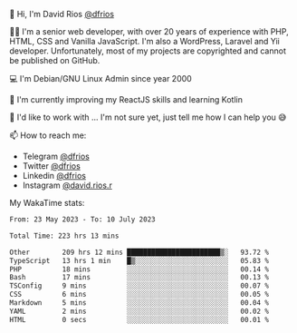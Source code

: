 👋 Hi, I'm David Rios [@dfrios](https://github.com/dfrios)

👨‍💻 I'm a senior web developer, with over 20 years of experience with PHP, HTML, CSS and Vanilla JavaScript. I'm also a WordPress, Laravel and Yii developer. Unfortunately, most of my projects are copyrighted and cannot be published on GitHub.

💻 I'm Debian/GNU Linux Admin since year 2000

🌱 I'm currently improving my ReactJS skills and learning Kotlin

💞️ I'd like to work with ... I'm not sure yet, just tell me how I can help you 😅


📫 How to reach me:
* Telegram [@dfrios](https://t.me/dfrios)
* Twitter [@dfrios](https://twitter.com/dfrios)
* Linkedin [@dfrios](https://linkedin.com/in/dfrios)
* Instagram [@david.rios.r](https://instagram.com/david.rios.r)



My WakaTime stats:
<!--START_SECTION:waka-->

```txt
From: 23 May 2023 - To: 10 July 2023

Total Time: 223 hrs 13 mins

Other        209 hrs 12 mins ███████████████████████▒░   93.72 %
TypeScript   13 hrs 1 min    █▒░░░░░░░░░░░░░░░░░░░░░░░   05.83 %
PHP          18 mins         ░░░░░░░░░░░░░░░░░░░░░░░░░   00.14 %
Bash         17 mins         ░░░░░░░░░░░░░░░░░░░░░░░░░   00.13 %
TSConfig     9 mins          ░░░░░░░░░░░░░░░░░░░░░░░░░   00.07 %
CSS          6 mins          ░░░░░░░░░░░░░░░░░░░░░░░░░   00.05 %
Markdown     5 mins          ░░░░░░░░░░░░░░░░░░░░░░░░░   00.04 %
YAML         2 mins          ░░░░░░░░░░░░░░░░░░░░░░░░░   00.02 %
HTML         0 secs          ░░░░░░░░░░░░░░░░░░░░░░░░░   00.01 %
```

<!--END_SECTION:waka-->
